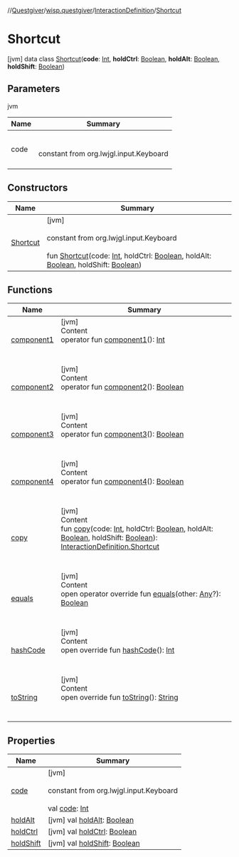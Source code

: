 //[Questgiver](../../../index.md)/[wisp.questgiver](../../index.md)/[InteractionDefinition](../index.md)/[Shortcut](index.md)



# Shortcut  
 [jvm] data class [Shortcut](index.md)(**code**: [Int](https://kotlinlang.org/api/latest/jvm/stdlib/kotlin/-int/index.html), **holdCtrl**: [Boolean](https://kotlinlang.org/api/latest/jvm/stdlib/kotlin/-boolean/index.html), **holdAlt**: [Boolean](https://kotlinlang.org/api/latest/jvm/stdlib/kotlin/-boolean/index.html), **holdShift**: [Boolean](https://kotlinlang.org/api/latest/jvm/stdlib/kotlin/-boolean/index.html))   


## Parameters  
  
jvm  
  
|  Name|  Summary| 
|---|---|
| code| <br><br>constant from org.lwjgl.input.Keyboard<br><br>
  


## Constructors  
  
|  Name|  Summary| 
|---|---|
| [Shortcut](-shortcut.md)|  [jvm] <br><br>constant from org.lwjgl.input.Keyboard<br><br>fun [Shortcut](-shortcut.md)(code: [Int](https://kotlinlang.org/api/latest/jvm/stdlib/kotlin/-int/index.html), holdCtrl: [Boolean](https://kotlinlang.org/api/latest/jvm/stdlib/kotlin/-boolean/index.html), holdAlt: [Boolean](https://kotlinlang.org/api/latest/jvm/stdlib/kotlin/-boolean/index.html), holdShift: [Boolean](https://kotlinlang.org/api/latest/jvm/stdlib/kotlin/-boolean/index.html))   <br>


## Functions  
  
|  Name|  Summary| 
|---|---|
| [component1](component1.md)| [jvm]  <br>Content  <br>operator fun [component1](component1.md)(): [Int](https://kotlinlang.org/api/latest/jvm/stdlib/kotlin/-int/index.html)  <br><br><br>
| [component2](component2.md)| [jvm]  <br>Content  <br>operator fun [component2](component2.md)(): [Boolean](https://kotlinlang.org/api/latest/jvm/stdlib/kotlin/-boolean/index.html)  <br><br><br>
| [component3](component3.md)| [jvm]  <br>Content  <br>operator fun [component3](component3.md)(): [Boolean](https://kotlinlang.org/api/latest/jvm/stdlib/kotlin/-boolean/index.html)  <br><br><br>
| [component4](component4.md)| [jvm]  <br>Content  <br>operator fun [component4](component4.md)(): [Boolean](https://kotlinlang.org/api/latest/jvm/stdlib/kotlin/-boolean/index.html)  <br><br><br>
| [copy](copy.md)| [jvm]  <br>Content  <br>fun [copy](copy.md)(code: [Int](https://kotlinlang.org/api/latest/jvm/stdlib/kotlin/-int/index.html), holdCtrl: [Boolean](https://kotlinlang.org/api/latest/jvm/stdlib/kotlin/-boolean/index.html), holdAlt: [Boolean](https://kotlinlang.org/api/latest/jvm/stdlib/kotlin/-boolean/index.html), holdShift: [Boolean](https://kotlinlang.org/api/latest/jvm/stdlib/kotlin/-boolean/index.html)): [InteractionDefinition.Shortcut](index.md)  <br><br><br>
| [equals](../../../wisp.questgiver.wispLib/-service-locator/index.md#kotlin/Any/equals/#kotlin.Any?/PointingToDeclaration/)| [jvm]  <br>Content  <br>open operator override fun [equals](../../../wisp.questgiver.wispLib/-service-locator/index.md#kotlin/Any/equals/#kotlin.Any?/PointingToDeclaration/)(other: [Any](https://kotlinlang.org/api/latest/jvm/stdlib/kotlin/-any/index.html)?): [Boolean](https://kotlinlang.org/api/latest/jvm/stdlib/kotlin/-boolean/index.html)  <br><br><br>
| [hashCode](../../../wisp.questgiver.wispLib/-service-locator/index.md#kotlin/Any/hashCode/#/PointingToDeclaration/)| [jvm]  <br>Content  <br>open override fun [hashCode](../../../wisp.questgiver.wispLib/-service-locator/index.md#kotlin/Any/hashCode/#/PointingToDeclaration/)(): [Int](https://kotlinlang.org/api/latest/jvm/stdlib/kotlin/-int/index.html)  <br><br><br>
| [toString](../../../wisp.questgiver.wispLib/-service-locator/index.md#kotlin/Any/toString/#/PointingToDeclaration/)| [jvm]  <br>Content  <br>open override fun [toString](../../../wisp.questgiver.wispLib/-service-locator/index.md#kotlin/Any/toString/#/PointingToDeclaration/)(): [String](https://kotlinlang.org/api/latest/jvm/stdlib/kotlin/-string/index.html)  <br><br><br>


## Properties  
  
|  Name|  Summary| 
|---|---|
| [code](index.md#wisp.questgiver/InteractionDefinition.Shortcut/code/#/PointingToDeclaration/)|  [jvm] <br><br>constant from org.lwjgl.input.Keyboard<br><br>val [code](index.md#wisp.questgiver/InteractionDefinition.Shortcut/code/#/PointingToDeclaration/): [Int](https://kotlinlang.org/api/latest/jvm/stdlib/kotlin/-int/index.html)   <br>
| [holdAlt](index.md#wisp.questgiver/InteractionDefinition.Shortcut/holdAlt/#/PointingToDeclaration/)|  [jvm] val [holdAlt](index.md#wisp.questgiver/InteractionDefinition.Shortcut/holdAlt/#/PointingToDeclaration/): [Boolean](https://kotlinlang.org/api/latest/jvm/stdlib/kotlin/-boolean/index.html)   <br>
| [holdCtrl](index.md#wisp.questgiver/InteractionDefinition.Shortcut/holdCtrl/#/PointingToDeclaration/)|  [jvm] val [holdCtrl](index.md#wisp.questgiver/InteractionDefinition.Shortcut/holdCtrl/#/PointingToDeclaration/): [Boolean](https://kotlinlang.org/api/latest/jvm/stdlib/kotlin/-boolean/index.html)   <br>
| [holdShift](index.md#wisp.questgiver/InteractionDefinition.Shortcut/holdShift/#/PointingToDeclaration/)|  [jvm] val [holdShift](index.md#wisp.questgiver/InteractionDefinition.Shortcut/holdShift/#/PointingToDeclaration/): [Boolean](https://kotlinlang.org/api/latest/jvm/stdlib/kotlin/-boolean/index.html)   <br>

